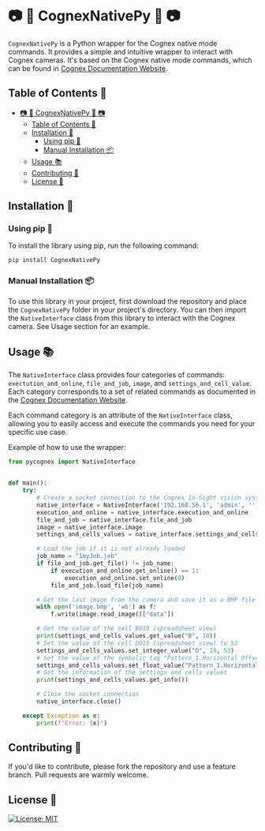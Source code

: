 # 📷 🐍 CognexNativePy 🐍 📷

`CognexNativePy` is a Python wrapper for the Cognex native mode commands. It provides a simple and intuitive wrapper to interact with Cognex cameras. It's based on the Cognex native mode commands, which can be found in [Cognex Documentation Website](https://support.cognex.com/docs/is_590/web/EN/ise/Content/Communications_Reference/LoadFile.htm?tocpath=Communications%20Reference%7CNative%20Mode%20Communications%7CBasic%20Native%20Mode%20Commands%7CFile%20%26%20Job%20Commands%7C_____1).

## Table of Contents 📜

- [📷 🐍 CognexNativePy 🐍 📷](#--cognexnativepy--)
  - [Table of Contents 📜](#table-of-contents-)
  - [Installation 🚀](#installation-)
    - [Using pip 🐍](#using-pip-)
    - [Manual Installation 📦](#manual-installation-)
  - [Usage 📚](#usage-)
  - [Contributing 🤝](#contributing-)
  - [License 📝](#license-)

## Installation 🚀

### Using pip 🐍

To install the library using pip, run the following command:

```bash
pip install CognexNativePy
```

### Manual Installation 📦

To use this library in your project, first download the repository and place the `CognexNativePy` folder in your project's directory. You can then import the `NativeInterface` class from this library to interact with the Cognex camera. See Usage section for an example.


## Usage 📚

The `NativeInterface` class provides four categories of commands: `exectution_and_online`, `file_and_job`, `image`, and `settings_and_cell_value`. Each category corresponds to a set of related commands as documented in the [Cognex Documentation Website](https://support.cognex.com/docs/is_590/web/EN/ise/Content/Communications_Reference/LoadFile.htm?tocpath=Communications%20Reference%7CNative%20Mode%20Communications%7CBasic%20Native%20Mode%20Commands%7CFile%20%26%20Job%20Commands%7C_____1).

Each command category is an attribute of the `NativeInterface` class, allowing you to easily access and execute the commands you need for your specific use case.

Example of how to use the wrapper:
```python
from pycognex import NativeInterface


def main():
    try:
        # Create a socket connection to the Cognex In-Sight vision system and log in
        native_interface = NativeInterface('192.168.56.1', 'admin', '')
        execution_and_online = native_interface.execution_and_online
        file_and_job = native_interface.file_and_job
        image = native_interface.image
        settings_and_cells_values = native_interface.settings_and_cells_values

        # Load the job if it is not already loaded
        job_name = "1myJob.job"
        if file_and_job.get_file() != job_name:
            if execution_and_online.get_online() == 1:
                execution_and_online.set_online(0)
            file_and_job.load_file(job_name)

        # Get the last image from the camera and save it as a BMP file
        with open('image.bmp', 'wb') as f:
            f.write(image.read_image()["data"])

        # Get the value of the cell B010 (spreadsheet view)
        print(settings_and_cells_values.get_value("B", 10))
        # Set the value of the cell D019 (spreadsheet view) to 53
        settings_and_cells_values.set_integer_value("D", 19, 53)
        # Set the value of the symbolic tag "Pattern_1.Horizontal_Offset" to 69.3 (EasyBuilder view)
        settings_and_cells_values.set_float_value("Pattern_1.Horizontal_Offset", 69.3)
        # Get the information of the settings and cells values
        print(settings_and_cells_values.get_info())

        # Close the socket connection
        native_interface.close()

    except Exception as e:
        print(f"Error: {e}")
```

## Contributing 🤝

If you'd like to contribute, please fork the repository and use a feature
branch. Pull requests are warmly welcome.

## License 📝

[![License: MIT](https://img.shields.io/badge/License-MIT-black.svg)](https://opensource.org/licenses/MIT)